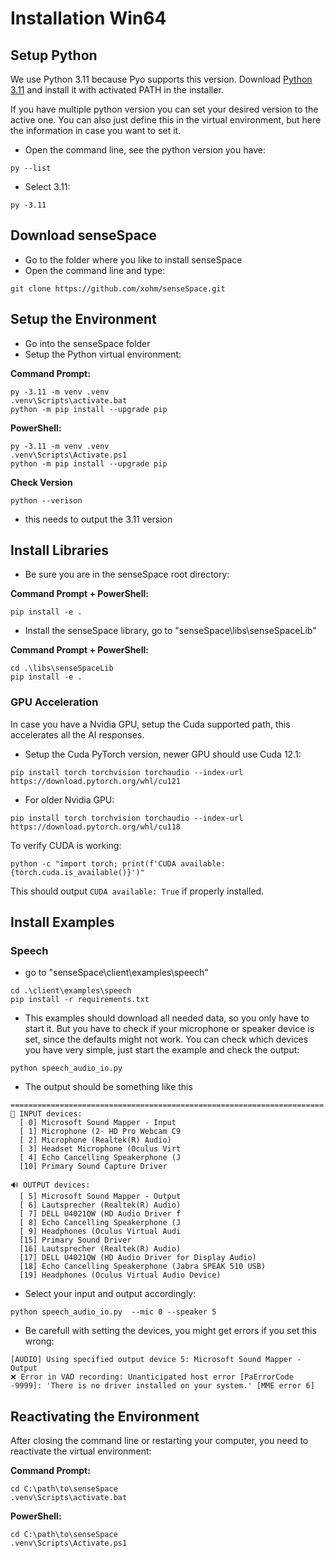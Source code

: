 # Installation Win64

## Setup Python
We use Python 3.11 because Pyo supports this version.
Download [Python 3.11](https://www.python.org/ftp/python/3.11.9/python-3.11.9-amd64.exe) and install it with activated PATH in the installer.

If you have multiple python version you can set your desired version to the active one. You can also just define this in the virtual environment, but here the information in case you want to set it.
- Open the command line, see the python version you have:
```
py --list
```
- Select 3.11:
```
py -3.11
```

## Download senseSpace
- Go to the folder where you like to install senseSpace
- Open the command line and type:
```
git clone https://github.com/xohm/senseSpace.git
```

## Setup the Environment
- Go into the senseSpace folder
- Setup the Python virtual environment:

**Command Prompt:**
```
py -3.11 -m venv .venv
.venv\Scripts\activate.bat
python -m pip install --upgrade pip
```

**PowerShell:**
```
py -3.11 -m venv .venv
.venv\Scripts\Activate.ps1
python -m pip install --upgrade pip
```

**Check Version**
```
python --verison
```
- this needs to output the 3.11 version

## Install Libraries
- Be sure you are in the senseSpace root directory:

**Command Prompt + PowerShell:**
```
pip install -e .
```

- Install the senseSpace library, go to "senseSpace\libs\senseSpaceLib"

**Command Prompt + PowerShell:**
```
cd .\libs\senseSpaceLib
pip install -e .
```

### GPU Acceleration
In case you have a Nvidia GPU, setup the Cuda supported path, this accelerates all the AI responses.
- Setup the Cuda PyTorch version, newer GPU should use Cuda 12.1:
```
pip install torch torchvision torchaudio --index-url https://download.pytorch.org/whl/cu121
```
- For older Nvidia GPU:
```
pip install torch torchvision torchaudio --index-url https://download.pytorch.org/whl/cu118
```

To verify CUDA is working:
```
python -c "import torch; print(f'CUDA available: {torch.cuda.is_available()}')"
```

This should output `CUDA available: True` if properly installed.

## Install Examples

### Speech
- go to "senseSpace\client\examples\speech"
```
cd .\client\examples\speech
pip install -r requirements.txt
```
- This examples should download all needed data, so you only have to start it. But you have to check if your microphone or speaker device is set, since the defaults might not work. You can check which devices you have very simple, just start the example and check the output:
```
python speech_audio_io.py
```
- The output should be something like this
```
======================================================================
🎤 INPUT devices:
  [ 0] Microsoft Sound Mapper - Input
  [ 1] Microphone (2- HD Pro Webcam C9
  [ 2] Microphone (Realtek(R) Audio)
  [ 3] Headset Microphone (Oculus Virt
  [ 4] Echo Cancelling Speakerphone (J
  [10] Primary Sound Capture Driver

🔊 OUTPUT devices:
  [ 5] Microsoft Sound Mapper - Output
  [ 6] Lautsprecher (Realtek(R) Audio)
  [ 7] DELL U4021QW (HD Audio Driver f
  [ 8] Echo Cancelling Speakerphone (J
  [ 9] Headphones (Oculus Virtual Audi
  [15] Primary Sound Driver
  [16] Lautsprecher (Realtek(R) Audio)
  [17] DELL U4021QW (HD Audio Driver for Display Audio)
  [18] Echo Cancelling Speakerphone (Jabra SPEAK 510 USB)
  [19] Headphones (Oculus Virtual Audio Device)
```
- Select your input and output accordingly:
```
python speech_audio_io.py  --mic 0 --speaker 5
```
- Be carefull with setting the devices, you might get errors if you set this wrong:
```
[AUDIO] Using specified output device 5: Microsoft Sound Mapper - Output
❌ Error in VAD recording: Unanticipated host error [PaErrorCode -9999]: 'There is no driver installed on your system.' [MME error 6]
```
## Reactivating the Environment
After closing the command line or restarting your computer, you need to reactivate the virtual environment:

**Command Prompt:**
```
cd C:\path\to\senseSpace
.venv\Scripts\activate.bat
```

**PowerShell:**
```
cd C:\path\to\senseSpace
.venv\Scripts\Activate.ps1
```